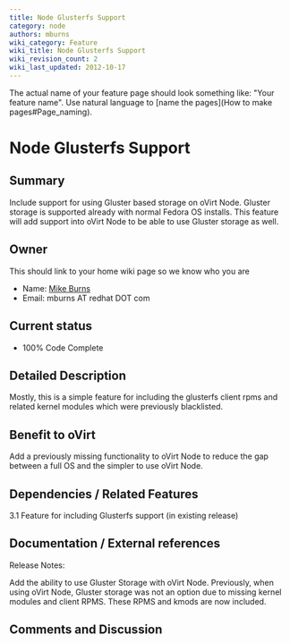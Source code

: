 ```yaml
---
title: Node Glusterfs Support
category: node
authors: mburns
wiki_category: Feature
wiki_title: Node Glusterfs Support
wiki_revision_count: 2
wiki_last_updated: 2012-10-17
---
```


The actual name of your feature page should look something like: "Your feature name". Use natural language to [name the pages](How to make pages#Page_naming).

# Node Glusterfs Support

## Summary

Include support for using Gluster based storage on oVirt Node. Gluster storage is supported already with normal Fedora OS installs. This feature will add support into oVirt Node to be able to use Gluster storage as well.

## Owner

This should link to your home wiki page so we know who you are

*   Name: [ Mike Burns](User:mburns)
*   Email: mburns AT redhat DOT com

## Current status

*   100% Code Complete

## Detailed Description

Mostly, this is a simple feature for including the glusterfs client rpms and related kernel modules which were previously blacklisted.

## Benefit to oVirt

Add a previously missing functionality to oVirt Node to reduce the gap between a full OS and the simpler to use oVirt Node.

## Dependencies / Related Features

3.1 Feature for including Glusterfs support (in existing release)

## Documentation / External references

Release Notes:

Add the ability to use Gluster Storage with oVirt Node. Previously, when using oVirt Node, Gluster storage was not an option due to missing kernel modules and client RPMS. These RPMS and kmods are now included.

## Comments and Discussion


